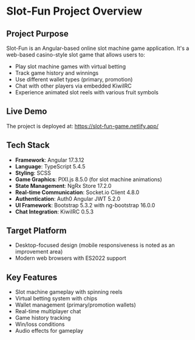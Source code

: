 # Slot-Fun Project Overview

## Project Purpose
Slot-Fun is an Angular-based online slot machine game application. It's a web-based casino-style slot game that allows users to:
- Play slot machine games with virtual betting
- Track game history and winnings
- Use different wallet types (primary, promotion)
- Chat with other players via embedded KiwiIRC
- Experience animated slot reels with various fruit symbols

## Live Demo
The project is deployed at: https://slot-fun-game.netlify.app/

## Tech Stack
- **Framework**: Angular 17.3.12
- **Language**: TypeScript 5.4.5
- **Styling**: SCSS
- **Game Graphics**: PIXI.js 8.5.0 (for slot machine animations)
- **State Management**: NgRx Store 17.2.0
- **Real-time Communication**: Socket.io Client 4.8.0
- **Authentication**: Auth0 Angular JWT 5.2.0
- **UI Framework**: Bootstrap 5.3.2 with ng-bootstrap 16.0.0
- **Chat Integration**: KiwiIRC 0.5.3

## Target Platform
- Desktop-focused design (mobile responsiveness is noted as an improvement area)
- Modern web browsers with ES2022 support

## Key Features
- Slot machine gameplay with spinning reels
- Virtual betting system with chips
- Wallet management (primary/promotion wallets)
- Real-time multiplayer chat
- Game history tracking
- Win/loss conditions
- Audio effects for gameplay